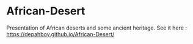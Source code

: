 # African-Desert
Presentation of African deserts and some ancient heritage.
See it here : https://depahboy.github.io/African-Desert/

